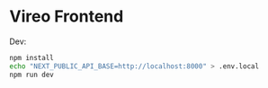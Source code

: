 # Vireo Frontend

Dev:
```bash
npm install
echo "NEXT_PUBLIC_API_BASE=http://localhost:8000" > .env.local
npm run dev
```


